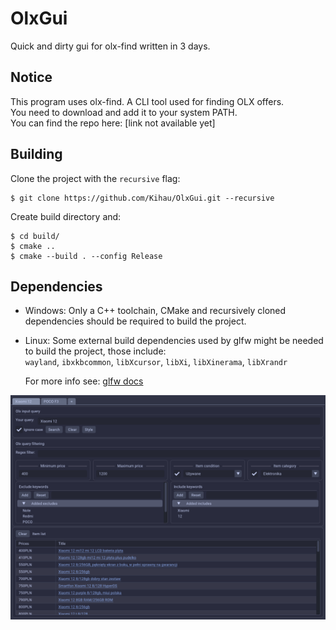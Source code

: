 # OlxGui
Quick and dirty gui for olx-find written in 3 days.

## Notice
This program uses olx-find. A CLI tool used for finding OLX offers.  
You need to download and add it to your system PATH.  
You can find the repo here: [link not available yet]  

## Building
Clone the project with the `recursive` flag:
```
$ git clone https://github.com/Kihau/OlxGui.git --recursive
```

Create build directory and:

```
$ cd build/
$ cmake ..
$ cmake --build . --config Release
```

## Dependencies
- Windows: 
  Only a C++ toolchain, CMake and recursively cloned dependencies should be required to build the project.

- Linux:
  Some external build dependencies used by glfw might be needed to build the project, those include:  
  `wayland`, `ibxkbcommon`, `libXcursor`, `libXi`, `libXinerama`, `libXrandr`
  
  For more info see: [glfw docs](https://www.glfw.org/docs/latest/compile.html)

![olxgui image](res/olxgui.png)
